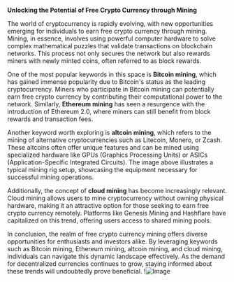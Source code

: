 **Unlocking the Potential of Free Crypto Currency through Mining**

The world of cryptocurrency is rapidly evolving, with new opportunities emerging for individuals to earn free crypto currency through mining. Mining, in essence, involves using powerful computer hardware to solve complex mathematical puzzles that validate transactions on blockchain networks. This process not only secures the network but also rewards miners with newly minted coins, often referred to as block rewards.

One of the most popular keywords in this space is **Bitcoin mining**, which has gained immense popularity due to Bitcoin's status as the leading cryptocurrency. Miners who participate in Bitcoin mining can potentially earn free crypto currency by contributing their computational power to the network. Similarly, **Ethereum mining** has seen a resurgence with the introduction of Ethereum 2.0, where miners can still benefit from block rewards and transaction fees.

Another keyword worth exploring is **altcoin mining**, which refers to the mining of alternative cryptocurrencies such as Litecoin, Monero, or Zcash. These altcoins often offer unique features and can be mined using specialized hardware like GPUs (Graphics Processing Units) or ASICs (Application-Specific Integrated Circuits). The image above illustrates a typical mining rig setup, showcasing the equipment necessary for successful mining operations.

Additionally, the concept of **cloud mining** has become increasingly relevant. Cloud mining allows users to mine cryptocurrency without owning physical hardware, making it an attractive option for those seeking to earn free crypto currency remotely. Platforms like Genesis Mining and Hashflare have capitalized on this trend, offering users access to shared mining pools.

In conclusion, the realm of free crypto currency mining offers diverse opportunities for enthusiasts and investors alike. By leveraging keywords such as Bitcoin mining, Ethereum mining, altcoin mining, and cloud mining, individuals can navigate this dynamic landscape effectively. As the demand for decentralized currencies continues to grow, staying informed about these trends will undoubtedly prove beneficial. !![Image](https://github.com/user-attachments/assets/590b50a7-4459-4e76-8a31-559aed223621)